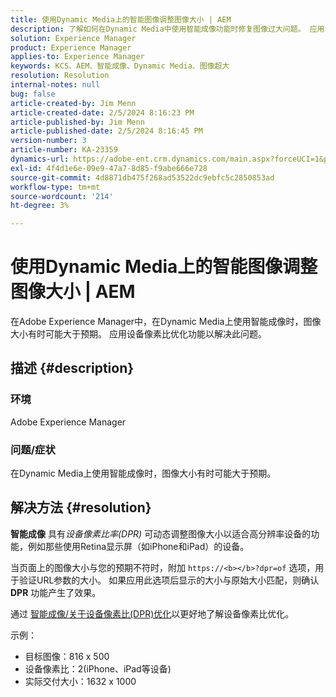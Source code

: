 ```yaml
---
title: 使用Dynamic Media上的智能图像调整图像大小 | AEM
description: 了解如何在Dynamic Media中使用智能成像功能时修复图像过大问题。 应用设备像素比优化功能。
solution: Experience Manager
product: Experience Manager
applies-to: Experience Manager
keywords: KCS、AEM、智能成像、Dynamic Media、图像超大
resolution: Resolution
internal-notes: null
bug: false
article-created-by: Jim Menn
article-created-date: 2/5/2024 8:16:23 PM
article-published-by: Jim Menn
article-published-date: 2/5/2024 8:16:45 PM
version-number: 3
article-number: KA-23359
dynamics-url: https://adobe-ent.crm.dynamics.com/main.aspx?forceUCI=1&pagetype=entityrecord&etn=knowledgearticle&id=c685a56c-63c4-ee11-9079-6045bd006268
exl-id: 4f4d1e6e-09e9-47a7-8d85-f9abe666e728
source-git-commit: 4d8871db475f268ad53522dc9ebfc5c2850853ad
workflow-type: tm+mt
source-wordcount: '214'
ht-degree: 3%

---
```


# 使用Dynamic Media上的智能图像调整图像大小 | AEM


在Adobe Experience Manager中，在Dynamic Media上使用智能成像时，图像大小有时可能大于预期。 应用设备像素比优化功能以解决此问题。

## 描述 {#description}


### <b>环境</b>

Adobe Experience Manager

### <b>问题/症状</b>

在Dynamic Media上使用智能成像时，图像大小有时可能大于预期。


## 解决方法 {#resolution}


<b>智能成像</b> 具有&#x200B;*设备像素比率(DPR)* 可动态调整图像大小以适合高分辨率设备的功能，例如那些使用Retina显示屏（如iPhone和iPad）的设备。

当页面上的图像大小与您的预期不符时，附加 `https://<b></b>?dpr=of` 选项，用于验证URL参数的大小。 如果应用此选项后显示的大小与原始大小匹配，则确认 <b>DPR</b> 功能产生了效果。

通过 [智能成像/关于设备像素比(DPR)优化](https://experienceleague.adobe.com/docs/experience-manager-65/assets/dynamic/imaging-faq.html#dpr)以更好地了解设备像素比优化。

示例：

- 目标图像：816 x 500
- 设备像素比：2(iPhone、iPad等设备)
- 实际交付大小：1632 x 1000

